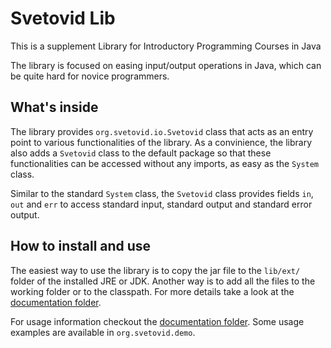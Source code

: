 Svetovid Lib
============

This is a supplement Library for Introductory Programming Courses in Java

The library is focused on easing input/output operations in Java, which can be
quite hard for novice programmers.

What's inside
-------------

The library provides `org.svetovid.io.Svetovid` class that acts as an entry
point to various functionalities of the library. As a convinience, the library
also adds a `Svetovid` class to the default package so that these
functionalities can be accessed without any imports, as easy as the `System`
class.

Similar to the standard `System` class, the `Svetovid` class provides fields
`in`, `out` and `err` to access standard input, standard output and standard
error output.


How to install and use
----------------------

The easiest way to use the library is to copy the jar file to the `lib/ext/`
folder of the installed JRE or JDK. Another way is to add all the files to the
working folder or to the classpath. For more details take a look at the
[documentation folder](doc).

For usage information checkout the [documentation folder](doc). Some usage
examples are available in `org.svetovid.demo`.
